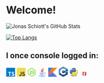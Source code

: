 # Welcome!
  
![Jonas Schiott's GitHub Stats](https://github-readme-stats.vercel.app/api?username=JonasSchiott&show_icons=true&theme=dark)

[![Top Langs](https://github-readme-stats.vercel.app/api/top-langs/?username=jonasschiott&theme=dark&layout=compact)](https://github.com/anuraghazra/github-readme-stats)

<h2>I once console logged in: </h2>
<code><img width="25px" src="https://github.com/JonasSchiott/JonasSchiott/blob/master/assets/typescript.svg"></code>
<code><img width="25px" src="https://github.com/JonasSchiott/JonasSchiott/blob/master/assets/javascript.svg"></code>
<code><img width="25px" src="https://github.com/JonasSchiott/JonasSchiott/blob/master/assets/nodejs.svg"></code>
<code><img width="25px" src="https://github.com/JonasSchiott/JonasSchiott/blob/master/assets/java.png"></code>
<code><img width="25px" src="https://github.com/JonasSchiott/JonasSchiott/blob/master/assets/kotlin.png"></code>
<code><img width="25px" src="https://github.com/JonasSchiott/JonasSchiott/blob/master/assets/cpp.svg"></code>
<code><img width="25px" src="https://github.com/JonasSchiott/JonasSchiott/blob/master/assets/python.png"></code>
<code><img width="25px" src="https://github.com/JonasSchiott/JonasSchiott/blob/master/assets/scala.png"></code>
